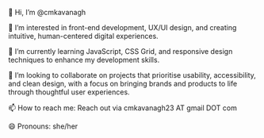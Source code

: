 👋 Hi, I’m @cmkavanagh

👀 I’m interested in front-end development, UX/UI design, and creating intuitive, human-centered digital experiences.

🌱 I’m currently learning JavaScript, CSS Grid, and responsive design techniques to enhance my development skills.

💞️ I’m looking to collaborate on projects that prioritise usability, accessibility, and clean design, with a focus on bringing brands and products to life through thoughtful user experiences.

📫 How to reach me: Reach out via cmkavanagh23 AT gmail DOT com

😄 Pronouns: she/her
